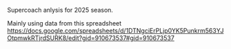 Supercoach anlysis for 2025 season. 

Mainly using data from this spreadsheet https://docs.google.com/spreadsheets/d/1DTNgciErPLjp0YK5Punkrm563YJOtpmwkRTjrdSURK8/edit?gid=910673537#gid=910673537
